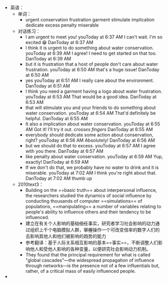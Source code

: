 - 英语：
	- 单词：
		- urgent
		  conservation
		  frustration
		  garment
		  stimulate
		  implication
		  dedicate
		  excess
		  penalty
		  miserable
	- 对话练习：
		- I am urgent to meet you!
		  youToday at 6:37 AM
		  I can't wait. I'm so excited 😁
		  DanToday at 6:37 AM
		- I think it is urgent to do something about water conservation.
		  youToday at 6:39 AM
		  I agree! I need to get started on that too.
		  DanToday at 6:39 AM
		- but it is frustration that a host of people don't care about water frustration.
		  youToday at 6:50 AM
		  that's a huge issue!
		  DanToday at 6:50 AM
		- yes
		  youToday at 6:51 AM
		  I really care about the environment.
		  DanToday at 6:51 AM
		- I think you need a garment having a logo about water frustration.
		  youToday at 6:53 AM
		  That would be a good idea.
		  DanToday at 6:53 AM
		- that will stimulate you and your friends to do something about water conservation.
		  youToday at 6:54 AM
		  That'd definitely be helpful.
		  DanToday at 6:55 AM
		- It also a implication about water conservation.
		  youToday at 6:55 AM
		  Got it! I'll try it out. *crosses fingers*
		  DanToday at 6:55 AM
		- everybody should dedicate some action about conservation, right?
		  youToday at 6:56 AM
		  Absolutely!
		  DanToday at 6:56 AM
		- but we should do that to excess.
		  youToday at 6:57 AM
		  I agree with you there.
		  DanToday at 6:57 AM
		- like penalty about water conservation.
		  youToday at 6:59 AM
		  Yup, exactly!
		  DanToday at 6:59 AM
		- If we don't do that, we probably have no water to drink and it is miserable.
		  youToday at 7:02 AM
		  I think you're right about that.
		  DanToday at 7:02 AM
		  thumb up
	- 2010text3：
		- Building on the ==basic truth== about interpersonal influence, the researchers studied the dynamics of social influence by conducting thousands of computer ==simulations== of populations, ==manipulating== a number of variables relating to people's ability to influence others and their tendency to be influenced.
		- 建立在有关个人影响的基础~~信任~~事实，研究者学习社会影响的动力通过组织上千个电脑模拟人群，~~掌握~~操作一个可改变倍率的数字人们的去影响其他人和他们被影响的趋势的能力
		- 参考翻译：基于人际关系相互影响的基本==事实==，不断调整人们影响他人和受他人影响的各种变量，以便研究社会影响动力机制。
		- They found that the principal requirement for what is called "global cascades"—the widespread propagation of influence through networks—is the presence not of a few influentials but, rather, of a critical mass of easily influenced people.
-